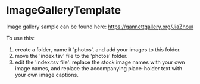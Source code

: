 # ImageGalleryTemplate

Image gallery sample can be found here: https://gannettgallery.org/JiaZhou/

To use this: 
1) create a folder, name it 'photos', and add your images to this folder. 
2) move the 'index.tsv' file to the 'photos' folder. 
2) edit the 'index.tsv file': replace the stock image names with your own image names, and replace the accompanying place-holder text with your own image captions.  

